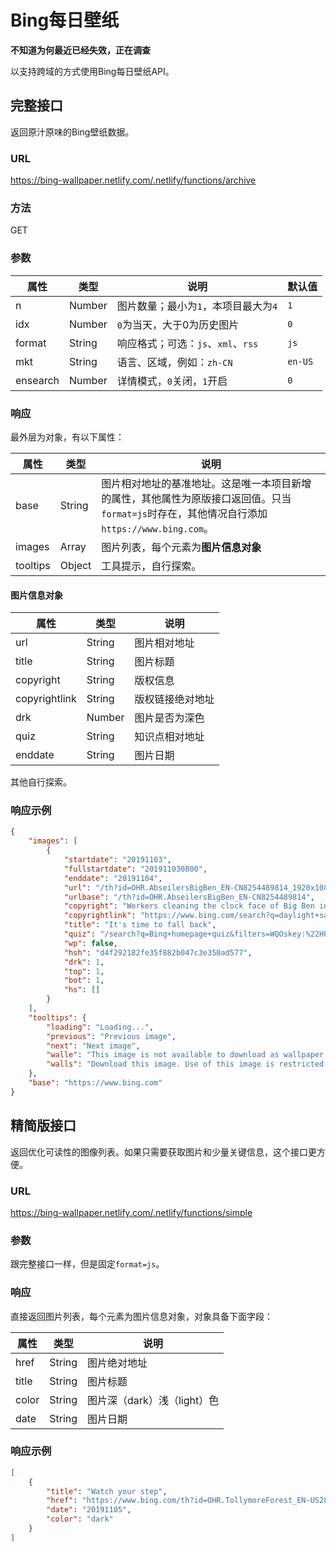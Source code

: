 # Bing每日壁纸

**不知道为何最近已经失效，正在调查**

以支持跨域的方式使用Bing每日壁纸API。

## 完整接口

返回原汁原味的Bing壁纸数据。

### URL

https://bing-wallpaper.netlify.com/.netlify/functions/archive

### 方法

GET

### 参数

| 属性 | 类型 | 说明 | 默认值 |
| - | - | - | - |
| n | Number | 图片数量；最小为`1`，本项目最大为`4` | `1` |
| idx | Number | `0`为当天，大于0为历史图片 | `0` |
| format | String | 响应格式；可选：`js`、`xml`、`rss` | `js` |
| mkt | String | 语言、区域，例如：`zh-CN` | `en-US` |
| ensearch | Number | 详情模式，`0`关闭，`1`开启 | `0` |

### 响应

最外层为对象，有以下属性：

| 属性 | 类型 | 说明 |
| - | - | - |
| base | String | 图片相对地址的基准地址。这是唯一本项目新增的属性，其他属性为原版接口返回值。只当`format=js`时存在，其他情况自行添加`https://www.bing.com`。 |
| images | Array | 图片列表，每个元素为**图片信息对象** |
| tooltips | Object | 工具提示，自行探索。 |

#### 图片信息对象

| 属性 | 类型 | 说明 |
| - | - | - |
| url | String | 图片相对地址 |
| title | String | 图片标题 |
| copyright | String | 版权信息 |
| copyrightlink | String | 版权链接绝对地址 |
| drk | Number | 图片是否为深色 |
| quiz | String | 知识点相对地址 |
| enddate | String | 图片日期 |

其他自行探索。

### 响应示例

```json
{
    "images": [
        {
            "startdate": "20191103",
            "fullstartdate": "201911030800",
            "enddate": "20191104",
            "url": "/th?id=OHR.AbseilersBigBen_EN-CN8254489814_1920x1080.jpg&rf=LaDigue_1920x1080.jpg&pid=hp",
            "urlbase": "/th?id=OHR.AbseilersBigBen_EN-CN8254489814",
            "copyright": "Workers cleaning the clock face of Big Ben in London, England, for the end of Daylight Saving Time (© Reuters)",
            "copyrightlink": "https://www.bing.com/search?q=daylight+saving+time&form=hpcapt&filters=HpDate%3a%2220191103_0800%22",
            "title": "It's time to fall back",
            "quiz": "/search?q=Bing+homepage+quiz&filters=WQOskey:%22HPQuiz_20191103_AbseilersBigBen%22&FORM=HPQUIZ",
            "wp": false,
            "hsh": "d4f292182fe35f882b047c3e350ad577",
            "drk": 1,
            "top": 1,
            "bot": 1,
            "hs": []
        }
    ],
    "tooltips": {
        "loading": "Loading...",
        "previous": "Previous image",
        "next": "Next image",
        "walle": "This image is not available to download as wallpaper.",
        "walls": "Download this image. Use of this image is restricted to wallpaper only."
    },
    "base": "https://www.bing.com"
}
```

## 精简版接口

返回优化可读性的图像列表。如果只需要获取图片和少量关键信息，这个接口更方便。

### URL

https://bing-wallpaper.netlify.com/.netlify/functions/simple

### 参数

跟完整接口一样，但是固定`format=js`。

### 响应

直接返回图片列表，每个元素为图片信息对象，对象具备下面字段：

| 属性 | 类型 | 说明 |
| - | - | - |
| href | String | 图片绝对地址 |
| title | String | 图片标题 |
| color | String | 图片深（dark）浅（light）色 |
| date | String | 图片日期 |

### 响应示例

```json
[
    {
        "title": "Watch your step",
        "href": "https://www.bing.com/th?id=OHR.TollymoreForest_EN-US2804177894_1920x1080.jpg&rf=LaDigue_1920x1080.jpg&pid=hp",
        "date": "20191105",
        "color": "dark"
    }
]
```
